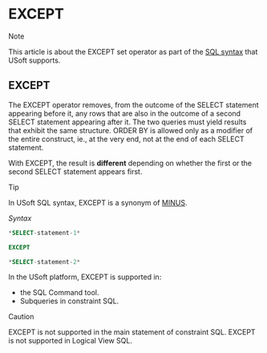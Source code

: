 # EXCEPT



> [!NOTE]
> This article is about the EXCEPT set operator as part of the [SQL syntax](/docs/Modeller%20and%20Rules%20Engine/SQL%20syntax) that USoft supports.

## **EXCEPT**

The EXCEPT operator removes, from the outcome of the SELECT statement appearing before it, any rows that are also in the outcome of a second SELECT statement appearing after it. The two queries must yield results that exhibit the same structure. ORDER BY is allowed only as a modifier of the entire construct, ie., at the very end, not at the end of each SELECT statement.

With EXCEPT, the result is **different** depending on whether the first or the second SELECT statement appears first.

> [!TIP]
> In USoft SQL syntax, EXCEPT is a synonym of [MINUS](/docs/Modeller%20and%20Rules%20Engine/SQL%20syntax/MINUS.md).

*Syntax*

```sql
*SELECT-statement-1*

EXCEPT

*SELECT-statement-2*
```

In the USoft platform, EXCEPT is supported in:

- the SQL Command tool.
- Subqueries in constraint SQL.

> [!CAUTION]
> EXCEPT is not supported in the main statement of constraint SQL.
> EXCEPT is not supported in Logical View SQL.